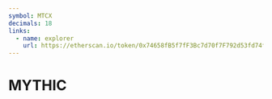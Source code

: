 ```yaml
---
symbol: MTCX
decimals: 18
links:
  - name: explorer
    url: https://etherscan.io/token/0x74658fB5f7fF3Bc7d70f7F792d53fd74f89dC055
---
```


# MYTHIC
